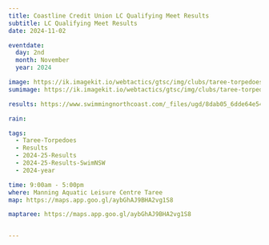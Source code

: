 ```yaml
---
title: Coastline Credit Union LC Qualifying Meet Results
subtitle: LC Qualifying Meet Results
date: 2024-11-02

eventdate:
  day: 2nd
  month: November
  year: 2024

image: https://ik.imagekit.io/webtactics/gtsc/img/clubs/taree-torpedoes-600x400.jpg
sumimage: https://ik.imagekit.io/webtactics/gtsc/img/clubs/taree-torpedoes-400x600.jpg

results: https://www.swimmingnorthcoast.com/_files/ugd/8dab05_6dde64e5459f4fac80a6cff8c3a5ddfc.pdf

rain:

tags:
  - Taree-Torpedoes
  - Results
  - 2024-25-Results
  - 2024-25-Results-SwimNSW
  - 2024-year

time: 9:00am - 5:00pm
where: Manning Aquatic Leisure Centre Taree
map: https://maps.app.goo.gl/aybGhAJ9BHA2vg1S8

maptaree: https://maps.app.goo.gl/aybGhAJ9BHA2vg1S8


---
```





